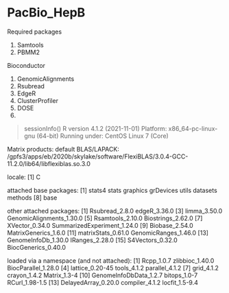 # PacBio_HepB

Required packages
1. Samtools
2. PBMM2

Bioconductor
1. GenomicAlignments
2. Rsubread
3. EdgeR
4. ClusterProfiler
5. DOSE
6. 


> sessionInfo()
R version 4.1.2 (2021-11-01)
Platform: x86_64-pc-linux-gnu (64-bit)
Running under: CentOS Linux 7 (Core)

Matrix products: default
BLAS/LAPACK: /gpfs3/apps/eb/2020b/skylake/software/FlexiBLAS/3.0.4-GCC-11.2.0/lib64/libflexiblas.so.3.0

locale:
[1] C

attached base packages:
[1] stats4    stats     graphics  grDevices utils     datasets  methods
[8] base

other attached packages:
 [1] Rsubread_2.8.0              edgeR_3.36.0
 [3] limma_3.50.0                GenomicAlignments_1.30.0
 [5] Rsamtools_2.10.0            Biostrings_2.62.0
 [7] XVector_0.34.0              SummarizedExperiment_1.24.0
 [9] Biobase_2.54.0              MatrixGenerics_1.6.0
[11] matrixStats_0.61.0          GenomicRanges_1.46.0
[13] GenomeInfoDb_1.30.0         IRanges_2.28.0
[15] S4Vectors_0.32.0            BiocGenerics_0.40.0

loaded via a namespace (and not attached):
 [1] Rcpp_1.0.7             zlibbioc_1.40.0        BiocParallel_1.28.0
 [4] lattice_0.20-45        tools_4.1.2            parallel_4.1.2
 [7] grid_4.1.2             crayon_1.4.2           Matrix_1.3-4
[10] GenomeInfoDbData_1.2.7 bitops_1.0-7           RCurl_1.98-1.5
[13] DelayedArray_0.20.0    compiler_4.1.2         locfit_1.5-9.4

